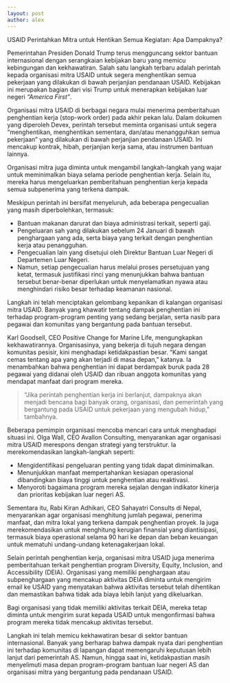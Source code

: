 ```yaml
---
layout: post
author: alex
---
```


USAID Perintahkan Mitra untuk Hentikan Semua Kegiatan: Apa Dampaknya?

Pemerintahan Presiden Donald Trump terus mengguncang sektor bantuan internasional dengan serangkaian kebijakan baru yang memicu kebingungan dan kekhawatiran. Salah satu langkah terbaru adalah perintah kepada organisasi mitra USAID untuk segera menghentikan semua pekerjaan yang dilakukan di bawah perjanjian pendanaan USAID. Kebijakan ini merupakan bagian dari visi Trump untuk menerapkan kebijakan luar negeri _“America First”_.

Organisasi mitra USAID di berbagai negara mulai menerima pemberitahuan penghentian kerja (stop-work order) pada akhir pekan lalu. Dalam dokumen yang diperoleh Devex, perintah tersebut meminta organisasi untuk segera “menghentikan, menghentikan sementara, dan/atau menangguhkan semua pekerjaan” yang dilakukan di bawah perjanjian pendanaan USAID. Ini mencakup kontrak, hibah, perjanjian kerja sama, atau instrumen bantuan lainnya.

Organisasi mitra juga diminta untuk mengambil langkah-langkah yang wajar untuk meminimalkan biaya selama periode penghentian kerja. Selain itu, mereka harus mengeluarkan pemberitahuan penghentian kerja kepada semua subpenerima yang terkena dampak.

Meskipun perintah ini bersifat menyeluruh, ada beberapa pengecualian yang masih diperbolehkan, termasuk:

- Bantuan makanan darurat dan biaya administrasi terkait, seperti gaji.
- Pengeluaran sah yang dilakukan sebelum 24 Januari di bawah penghargaan yang ada, serta biaya yang terkait dengan penghentian kerja atau penangguhan.
- Pengecualian lain yang disetujui oleh Direktur Bantuan Luar Negeri di Departemen Luar Negeri.
- Namun, setiap pengecualian harus melalui proses persetujuan yang ketat, termasuk justifikasi rinci yang menunjukkan bahwa bantuan tersebut benar-benar diperlukan untuk menyelamatkan nyawa atau menghindari risiko besar terhadap keamanan nasional.

Langkah ini telah menciptakan gelombang kepanikan di kalangan organisasi mitra USAID. Banyak yang khawatir tentang dampak penghentian ini terhadap program-program penting yang sedang berjalan, serta nasib para pegawai dan komunitas yang bergantung pada bantuan tersebut.

Karl Goodsell, CEO Positive Change for Marine Life, mengungkapkan kekhawatirannya. Organisasinya, yang bekerja di tujuh negara dengan komunitas pesisir, kini menghadapi ketidakpastian besar. “Kami sangat cemas tentang apa yang akan terjadi di masa depan,” katanya. Ia menambahkan bahwa penghentian ini dapat berdampak buruk pada 28 pegawai yang didanai oleh USAID dan ribuan anggota komunitas yang mendapat manfaat dari program mereka.

> “Jika perintah penghentian kerja ini berlanjut, dampaknya akan menjadi bencana bagi banyak orang, organisasi, dan pemerintah yang bergantung pada USAID untuk pekerjaan yang mengubah hidup,” tambahnya.

Beberapa pemimpin organisasi mencoba mencari cara untuk menghadapi situasi ini. Olga Wall, CEO Avallon Consulting, menyarankan agar organisasi mitra USAID merespons dengan strategi yang terstruktur. Ia merekomendasikan langkah-langkah seperti:

- Mengidentifikasi pengeluaran penting yang tidak dapat diminimalkan.
- Menunjukkan manfaat mempertahankan kesiapan operasional dibandingkan biaya tinggi untuk penghentian atau reaktivasi.
- Menyoroti bagaimana program mereka sejalan dengan indikator kinerja dan prioritas kebijakan luar negeri AS.

Sementara itu, Rabi Kiran Adhikari, CEO Sahayatri Consults di Nepal, menyarankan agar organisasi menghitung jumlah pegawai, penerima manfaat, dan mitra lokal yang terkena dampak penghentian proyek. Ia juga merekomendasikan untuk menghitung kerugian finansial yang diantisipasi, termasuk biaya operasional selama 90 hari ke depan dan beban keuangan untuk mematuhi undang-undang ketenagakerjaan lokal.

Selain perintah penghentian kerja, organisasi mitra USAID juga menerima pemberitahuan terkait penghentian program Diversity, Equity, Inclusion, and Accessibility (DEIA). Organisasi yang memiliki penghargaan atau subpenghargaan yang mencakup aktivitas DEIA diminta untuk mengirim email ke USAID yang menyatakan bahwa aktivitas tersebut telah dihentikan dan memastikan bahwa tidak ada biaya lebih lanjut yang dikeluarkan.

Bagi organisasi yang tidak memiliki aktivitas terkait DEIA, mereka tetap diminta untuk mengirim surat kepada USAID untuk mengonfirmasi bahwa program mereka tidak mencakup aktivitas tersebut.

Langkah ini telah memicu kekhawatiran besar di sektor bantuan internasional. Banyak yang berharap bahwa dampak nyata dari penghentian ini terhadap komunitas di lapangan dapat memengaruhi keputusan lebih lanjut dari pemerintah AS. Namun, hingga saat ini, ketidakpastian masih menyelimuti masa depan program-program bantuan luar negeri AS dan organisasi mitra yang bergantung pada pendanaan USAID.
